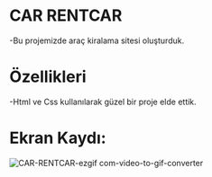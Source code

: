 # CAR RENTCAR
-Bu projemizde araç kiralama sitesi oluşturduk.

#   Özellikleri
-Html ve Css kullanılarak güzel bir proje elde ettik.

# Ekran Kaydı:
![CAR-RENTCAR-ezgif com-video-to-gif-converter](https://github.com/SerdarGEBEN/-car-rental/assets/163846222/234b2669-3865-4f2b-bd22-35956c64becd)
